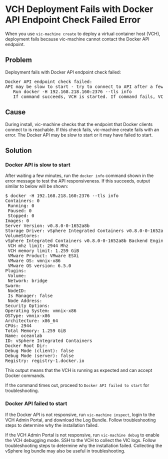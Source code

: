 # VCH Deployment Fails with Docker API Endpoint Check Failed Error #
When you use `vic-machine create` to deploy a virtual container host (VCH), deployment fails because
vic-machine cannot contact the Docker API endpoint.

## Problem ##

Deployment fails with Docker API endpoint check failed:

<pre>
Docker API endpoint check failed:
API may be slow to start - try to connect to API after a few minutes:
   Run docker -H 192.168.218.160:2376 --tls info
   If command succeeds, VCH is started. If command fails, VCH failed to install - see documentation for troubleshooting.
</pre>


## Cause ##

During install, vic-machine checks that the endpoint that Docker clients connect to is reachable. If
this check fails, vic-machine create fails with an error. The Docker API may be slow to start or it
may have failed to start.

## Solution ##

### Docker API is slow to start ###

After waiting a few minutes, run the `docker info` command shown in the error message to test the
API responsiveness. If this succeeds, output similar to below will be shown:

<pre>
$ docker -H 192.168.218.160:2376 --tls info
Containers: 0
 Running: 0
 Paused: 0
 Stopped: 0
Images: 0
Server Version: v0.8.0-0-1652a8b
Storage Driver: vSphere Integrated Containers v0.8.0-0-1652a8b Backend Engine
VolumeStores:
vSphere Integrated Containers v0.8.0-0-1652a8b Backend Engine: RUNNING
 VCH mhz limit: 2944 Mhz
 VCH memory limit: 1.259 GiB
 VMware Product: VMware ESXi
 VMware OS: vmnix-x86
 VMware OS version: 6.5.0
Plugins:
 Volume:
 Network: bridge
Swarm:
 NodeID:
 Is Manager: false
 Node Address:
Security Options:
Operating System: vmnix-x86
OSType: vmnix-x86
Architecture: x86_64
CPUs: 2944
Total Memory: 1.259 GiB
Name: oceanlab
ID: vSphere Integrated Containers
Docker Root Dir:
Debug Mode (client): false
Debug Mode (server): false
Registry: registry-1.docker.io
</pre>

This output means that the VCH is running as expected and can accept Docker commands.

If the command times out, proceed to `Docker API failed to start` for troubleshooting.

### Docker API failed to start ###

If the Docker API is not responsive, run `vic-machine inspect`, login to the VCH Admin Portal, and
download the Log Bundle. Follow troubleshooting steps to determine why the installation failed.

If the VCH Admin Portal is not responsive, run `vic-machine debug` to enable the VCH debugging mode.
SSH to the VCH to collect the VIC logs. Follow troubleshooting steps to determine why the installation
failed. Collecting the vSphere log bundle may also be useful in troubleshooting.
